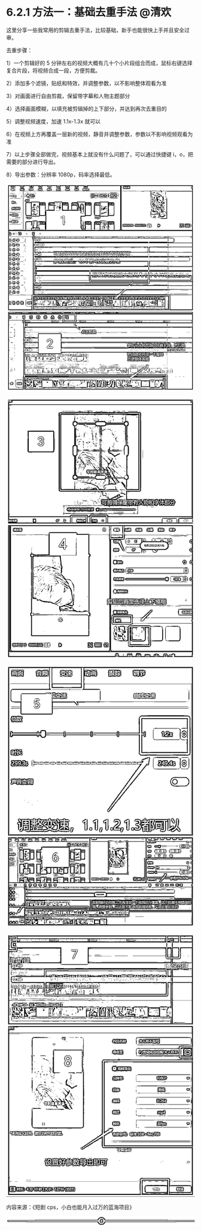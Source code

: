 # 6.2.1 方法一：基础去重手法 @清欢

这里分享一些我常用的剪辑去重手法，比较基础，新手也能很快上手并且安全过审。

去重步骤：

1）一个剪辑好的 5 分钟左右的视频大概有几十个小片段组合而成，鼠标右键选择复合片段，将视频合成一段，方便剪裁。

2）添加多个滤镜，贴纸和特效，并调整参数，以不影响整体观看为准

3）对画面进行自由剪裁，保留带字幕和人物主题部分

4）选择画面模糊，以填充被剪辑掉的上下部分，并达到再次去重目的

5）调整视频速度，加速 1.1x-1.3x 就可以

6）在视频上方再覆盖一层新的视频，静音并调整参数，参数以不影响视频观看为准

7）以上步骤全部做完，视频基本上就没有什么问题了，可以通过快捷键 i，o，把需要的部分进行导出。

8）导出参数：分辨率 1080p，码率选择最低。

![](img/d05900d26669341ca0bb9db9328a4813.png)

![](img/8859b2bb04af7c8800ab250190a8fc7d.png)

![](img/1db8915a232052608501e541ea4b0cdb.png)

![](img/58baa1a104fc42ecc5a393062fb45a51.png)

内容来源：《短剧 cps，小白也能月入过万的蓝海项目》

![](img/e3f2879ffbe01683a4abd019b77011d8.png)